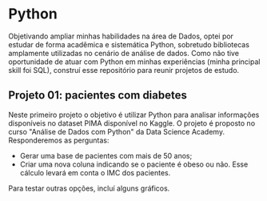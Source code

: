 # Python
Objetivando ampliar minhas habilidades na área de Dados, optei por estudar de forma acadêmica e sistemática Python, sobretudo bibliotecas amplamente utilizadas no cenário de análise de dados. Como não tive oportunidade de atuar com Python em minhas experiências (minha principal skill foi SQL), construí esse repositório para reunir projetos de estudo.

## Projeto 01: pacientes com diabetes
Neste primeiro projeto o objetivo é utilizar Python para analisar informações disponíveis no dataset PIMA disponível no Kaggle. 
O projeto é proposto no curso "Análise de Dados com Python" da Data Science Academy. Responderemos as perguntas:

- Gerar uma base de pacientes com mais de 50 anos;
- Criar uma nova coluna indicando se o paciente é obeso ou não. Esse cálculo levará em conta o IMC dos pacientes.

Para testar outras opções, incluí alguns gráficos.
